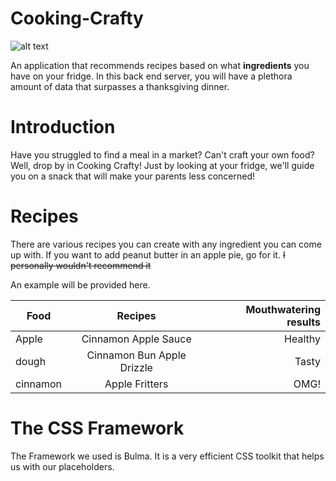 # Cooking-Crafty

![alt text](https://wtop.com/wp-content/uploads/2014/01/323185-1805x1254.jpg)

An application that recommends recipes based on what **ingredients** you have on your fridge. In this back end server, you will have a plethora amount of data that surpasses a thanksgiving dinner.

# Introduction
Have you struggled to find a meal in a market? Can't craft your own food? Well, drop by in Cooking Crafty! Just by looking at your fridge, we'll guide you on a snack that will make your parents less concerned!

# Recipes

There are various recipes you can create with any ingredient you can come up with. If you want to add peanut butter in an apple pie, go for it. ~~I personally wouldn't recommend it~~

An example will be provided here.

| Food        | Recipes         | Mouthwatering results |
| ------------- |:-------------:| -----:|
| Apple      | Cinnamon Apple Sauce | Healthy |
| dough      | Cinnamon Bun Apple Drizzle     |   Tasty |
| cinnamon | Apple Fritters      |   OMG!  |

# The CSS Framework

The Framework we used is Bulma. It is a very efficient CSS toolkit that helps us with our placeholders.
